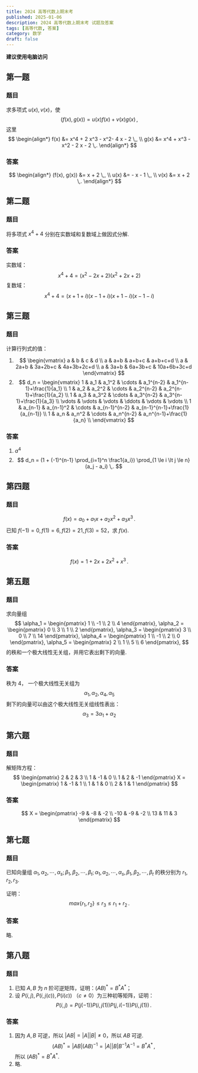 ```yaml
---
title: 2024 高等代数上期末考
published: 2025-01-06
description: 2024 高等代数上期末考 试题及答案
tags: [高等代数, 答案]
category: 数学
draft: false
---
```


**建议使用电脑访问**

## 第一题
### 题目
求多项式 $u(x), v(x)$，使
$$
(f(x), g(x)) = u(x)f(x) + v(x)g(x) \,,
$$
这里
$$
\begin{align*}
f(x) &= x^4 + 2 x^3 - x^2- 4 x - 2 \,, \\
g(x) &= x^4 + x^3 - x^2 - 2 x - 2 \,.
\end{align*}
$$

### 答案
$$
\begin{align*}
(f(x), g(x)) &= x + 2 \,, \\
u(x) &= - x - 1 \,, \\
v(x) &= x + 2 \,.
\end{align*}
$$

## 第二题
### 题目
将多项式 $x^4 + 4$ 分别在实数域和复数域上做因式分解.

### 答案
实数域：
$$
x^4 + 4 = (x^2 - 2x + 2) (x^2 + 2x + 2)
$$
复数域：
$$
x^4 + 4 = (x + 1 + i) (x - 1 + i) (x + 1 - i) (x - 1 - i)
$$

## 第三题
### 题目
计算行列式的值：

1) 
   $$
   \begin{vmatrix}
   a & b & c & d \\
   a & a+b & a+b+c & a+b+c+d \\
   a & 2a+b & 3a+2b+c & 4a+3b+2c+d \\
   a & 3a+b & 6a+3b+c & 10a+6b+3c+d
   \end{vmatrix}
   $$
2) 
   $$
   d_n = \begin{vmatrix}
   1 & a_1 & a_1^2 & \cdots & a_1^{n-2} & a_1^{n-1}+\frac{1}{a_1} \\
   1 & a_2 & a_2^2 & \cdots & a_2^{n-2} & a_2^{n-1}+\frac{1}{a_2} \\
   1 & a_3 & a_3^2 & \cdots & a_3^{n-2} & a_3^{n-1}+\frac{1}{a_3} \\
   \vdots & \vdots & \vdots & \ddots & \vdots & \vdots \\
   1 & a_{n-1} & a_{n-1}^2 & \cdots & a_{n-1}^{n-2} & a_{n-1}^{n-1}+\frac{1}{a_{n-1}} \\
   1 & a_n & a_n^2 & \cdots & a_n^{n-2} & a_n^{n-1}+\frac{1}{a_n} \\
   \end{vmatrix}
   $$

### 答案
1. $a^4$
2. 
   $$
   d_n = (1 + (-1)^{n-1} \prod_{i=1}^n \frac1{a_i}) \prod_{1 \le i \lt j \le n}(a_j - a_i) \,.
   $$
   
## 第四题
### 题目
$$
f(x) = a_0 + a_1 x + a_2 x^2 + a_3 x^3 \,.
$$
已知 $f(-1) = 0, f(1) = 6, f(2) = 21, f(3) = 52$，求 $f(x)$.

### 答案
$$
f(x) = 1 + 2 x + 2 x^2 + x^3 \,.
$$

## 第五题
### 题目
求向量组
$$
\alpha_1 = \begin{pmatrix}
1 \\ -1 \\ 2 \\ 4
\end{pmatrix},
\alpha_2 = \begin{pmatrix}
0 \\ 3 \\ 1 \\ 2
\end{pmatrix},
\alpha_3 = \begin{pmatrix}
3 \\ 0 \\ 7 \\ 14
\end{pmatrix},
\alpha_4 = \begin{pmatrix}
1 \\ -1 \\ 2 \\ 0
\end{pmatrix},
\alpha_5 = \begin{pmatrix}
2 \\ 1 \\ 5 \\ 6
\end{pmatrix},
$$
的秩和一个极大线性无关组，并用它表出剩下的向量.

### 答案
秩为 $4$，
一个极大线性无关组为
$$
\alpha_1, \alpha_2, \alpha_4, \alpha_5
$$
剩下的向量可以由这个极大线性无关组线性表出：
$$
\alpha_3 = 3 \alpha_1 + \alpha_2
$$

## 第六题
### 题目
解矩阵方程：
$$
\begin{pmatrix}
2 & 2 & 3 \\
1 & -1 & 0 \\
1 & 2 & -1
\end{pmatrix}
X = \begin{pmatrix}
1 & -1 & 1 \\
1 & 1 & 0 \\
2 & 1 & 1
\end{pmatrix}
$$

### 答案
$$
X = \begin{pmatrix}
-9 & -8 & -2 \\
-10 & -9 & -2 \\
13 & 11 & 3
\end{pmatrix}
$$

## 第七题
### 题目
已知向量组 $\alpha_1, \alpha_2, \cdots, \alpha_s; \beta_1, \beta_2, \cdots, \beta_t; \alpha_1, \alpha_2, \cdots, \alpha_s, \beta_1, \beta_2, \cdots, \beta_t$ 的秩分别为 $r_1, r_2, r_3$.

证明：
$$
max\{r_1, r_2\} \le r_3 \le r_1 + r_2 \,.
$$

### 答案
略.

## 第八题
### 题目
1) 已知 $A, B$ 为 $n$ 阶可逆矩阵，证明：$(AB)^* = B^* A^*$；
2) 设 $P(i,j), P(i, j(c)), P(i(c))$ （$c \neq 0$）为三种初等矩阵，证明：
   $$
   P(i,j) = P(j(-1))P(i,j(1))P(j,i(-1))P(i,j(1)) \,.
   $$

### 答案
1) 
   因为 $A, B$ 可逆，所以 $|AB| = |A| |B| \neq 0$，所以 $AB$ 可逆.
   $$
   (AB)^* = |AB| (AB)^{-1} = |A| |B| B^{-1} A^{-1} = B^* A^* \,,
   $$
   所以 $(AB)^* = B^* A^*$.
1) 略.
